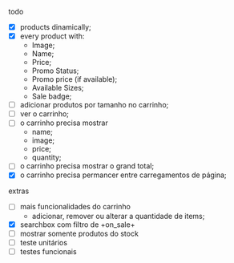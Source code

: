 todo

- [x] products dinamically;
- [x] every product with:
  - Image;
  - Name;
  - Price;
  - Promo Status;
  - Promo price (if available);
  - Available Sizes;
  - Sale badge;
- [ ] adicionar produtos por tamanho no carrinho;
- [ ] ver o carrinho;
- [ ] o carrinho precisa mostrar
  - name;
  - image;
  - price;
  - quantity;
- [ ] o carrinho precisa mostrar o grand total;
- [x] o carrinho precisa permancer entre carregamentos de página;

extras

- [ ] mais funcionalidades do carrinho
  - adicionar, remover ou alterar a quantidade de items;
- [x] searchbox com filtro de +on_sale+
- [ ] mostrar somente produtos do stock
- [ ] teste unitários
- [ ] testes funcionais
